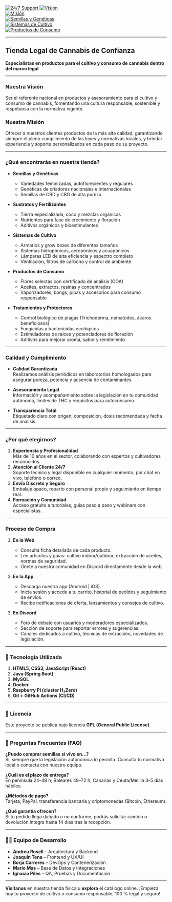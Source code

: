 [![24/7 Support](https://img.shields.io/badge/24%2F7%20Support-✔️-34495E)](#)
[![Visión](https://img.shields.io/badge/Visi%C3%B3n-Referente%20nacional-brightgreen)](#)  
[![Misión](https://img.shields.io/badge/Misi%C3%B3n-Calidad%20y%20legalidad-blue)](#)  
[![Semillas y Genéticas](https://img.shields.io/badge/Semillas%20y%20Gen%C3%A9ticas-Feminizadas%20%7C%20Autoflorecientes-green)](#)  
[![Sistemas de Cultivo](https://img.shields.io/badge/Sistemas%20de%20Cultivo-HIDRO%20%7C%20LED%20%7C%20Ventilaci%C3%B3n-blue)](#)  
[![Productos de Consumo](https://img.shields.io/badge/Productos%20de%20Consumo-COA%20Certificado%20%7C%20Accesorios-orange)](#)

---

## Tienda Legal de Cannabis de Confianza

**Especialistas en productos para el cultivo y consumo de cannabis dentro del marco legal**

---

### Nuestra Visión  
Ser el referente nacional en productos y asesoramiento para el cultivo y consumo de cannabis, fomentando una cultura responsable, sostenible y respetuosa con la normativa vigente.

### Nuestra Misión  
Ofrecer a nuestros clientes productos de la más alta calidad, garantizando siempre el pleno cumplimiento de las leyes y normativas locales, y brindar experiencia y soporte personalizados en cada paso de su proyecto.

---

### ¿Qué encontrarás en nuestra tienda?

- **Semillas y Genéticas**  
  - Variedades feminizadas, autoflorecientes y regulares  
  - Genéticas de criadores nacionales e internacionales  
  - Semillas de CBD y CBG de alta pureza  

- **Sustratos y Fertilizantes**  
  - Tierra especializada, coco y mezclas orgánicas  
  - Nutrientes para fase de crecimiento y floración  
  - Aditivos orgánicos y bioestimulantes  

- **Sistemas de Cultivo**  
  - Armarios y grow boxes de diferentes tamaños  
  - Sistemas hidropónicos, aeropónicos y acuapónicos  
  - Lámparas LED de alta eficiencia y espectro completo  
  - Ventilación, filtros de carbono y control de ambiente  

- **Productos de Consumo**  
  - Flores selectas con certificado de análisis (COA)  
  - Aceites, extractos, resinas y concentrados  
  - Vaporizadores, bongs, pipas y accesorios para consumo responsable  

- **Tratamientos y Protectores**  
  - Control biológico de plagas (Trichoderma, nematodos, ácaros beneficiosos)  
  - Fungicidas y bactericidas ecológicos  
  - Estimuladores de raíces y potenciadores de floración  
  - Aditivos para mejorar aroma, sabor y rendimiento  

---

### Calidad y Cumplimiento

- **Calidad Garantizada**  
  Realizamos análisis periódicos en laboratorios homologados para asegurar pureza, potencia y ausencia de contaminantes.

- **Asesoramiento Legal**  
  Información y acompañamiento sobre la legislación en tu comunidad autónoma, límites de THC y requisitos para autoconsumo.

- **Transparencia Total**  
  Etiquetado claro con origen, composición, dosis recomendada y fecha de análisis.

---

### ¿Por qué elegirnos?

1. **Experiencia y Profesionalidad**  
   Más de 10 años en el sector, colaborando con expertos y cultivadores reconocidos.  
2. **Atención al Cliente 24/7**  
   Soporte técnico y legal disponible en cualquier momento, por chat en vivo, teléfono o correo.  
3. **Envío Discreto y Seguro**  
   Embalaje opaco, reparto con personal propio y seguimiento en tiempo real.  
4. **Formación y Comunidad**  
   Acceso gratuito a tutoriales, guías paso a paso y webinars con especialistas.  

---

### Proceso de Compra

1. **En la Web**  
   - Consulta ficha detallada de cada producto.  
   - Lee artículos y guías: cultivo indoor/outdoor, extracción de aceites, normas de seguridad.  
   - Únete a nuestra comunidad en Discord directamente desde la web.  

2. **En la App**  
   - Descarga nuestra app (Android | iOS).  
   - Inicia sesión y accede a tu carrito, historial de pedidos y seguimiento de envíos.  
   - Recibe notificaciones de oferta, lanzamientos y consejos de cultivo.  

3. **En Discord**  
   - Foro de debate con usuarios y moderadores especializados.  
   - Sección de soporte para reportar errores y sugerencias.  
   - Canales dedicados a cultivo, técnicas de extracción, novedades de legislación.  

---

### 🚀 Tecnología Utilizada

1. **HTML5, CSS3, JavaScript (React)**  
2. **Java (Spring Boot)**  
3. **MySQL**  
4. **Docker**  
5. **Raspberry Pi (cluster H₂Zero)**  
6. **Git + GitHub Actions (CI/CD)**  

---

### 📄 Licencia

Este proyecto se publica bajo licencia **GPL (General Public License)**.

---

### 📌 Preguntas Frecuentes (FAQ)

**¿Puedo comprar semillas si vivo en…?**  
Sí, siempre que la legislación autonómica lo permita. Consulta tu normativa local o contacta con nuestro equipo.

**¿Cuál es el plazo de entrega?**  
En península 24–48 h; Baleares 48–72 h; Canarias y Ceuta/Melilla 3–5 días hábiles.

**¿Métodos de pago?**  
Tarjeta, PayPal, transferencia bancaria y criptomonedas (Bitcoin, Ethereum).

**¿Qué garantía ofrecen?**  
Si tu pedido llega dañado o no conforme, podrás solicitar cambio o devolución íntegra hasta 14 días tras la recepción.

---

### 👨‍💻 Equipo de Desarrollo

- **Andreu Rosell** – Arquitectura y Backend  
- **Joaquín Tena** – Frontend y UX/UI  
- **Borja Carreres** – DevOps y Contenerización  
- **Mario Mas** – Base de Datos y Integraciones  
- **Ignacio Piles** – QA, Pruebas y Documentación  

---

**Visítanos** en nuestra tienda física u **explora** el catálogo online. ¡Empieza hoy tu proyecto de cultivo o consumo responsable, 100 % legal y seguro!